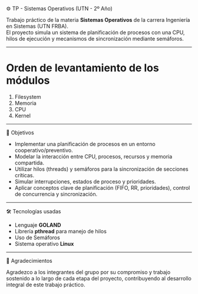 ⚙️ TP - Sistemas Operativos (UTN - 2º Año)

Trabajo práctico de la materia **Sistemas Operativos** de la carrera Ingeniería en Sistemas (UTN FRBA).  
El proyecto simula un sistema de planificación de procesos con una CPU, hilos de ejecución y mecanismos de sincronización mediante semáforos.

---

# Orden de levantamiento de los módulos
1. Filesystem
2. Memoria
3. CPU
4. Kernel

---

🧠 Objetivos

- Implementar una planificación de procesos en un entorno cooperativo/preventivo.
- Modelar la interacción entre CPU, procesos, recursos y memoria compartida.
- Utilizar hilos (threads) y semáforos para la sincronización de secciones críticas.
- Simular interrupciones, estados de proceso y prioridades.
- Aplicar conceptos clave de planificación (FIFO, RR, prioridades), control de concurrencia y sincronización.

---

🛠️ Tecnologías usadas

- Lenguaje **GOLAND**
- Librería **pthread** para manejo de hilos
- Uso de Semáforos
- Sistema operativo **Linux**

---

🤝 Agradecimientos

Agradezco a los integrantes del grupo por su compromiso y trabajo sostenido a lo largo de cada etapa del proyecto, contribuyendo al desarrollo integral de este trabajo práctico.